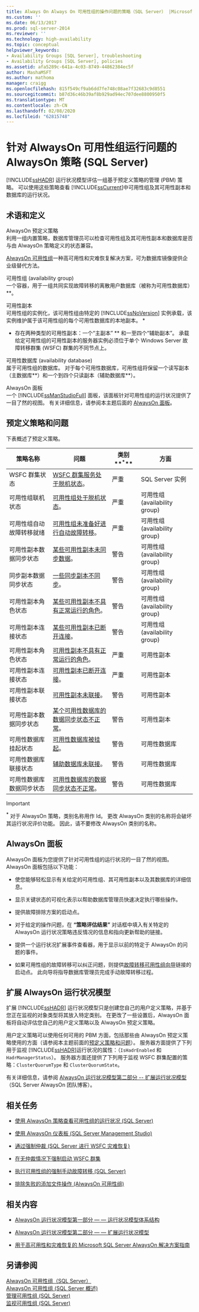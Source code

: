 ```yaml
---
title: Always On Always On 可用性组的操作问题的策略（SQL Server） |Microsoft Docs
ms.custom: ''
ms.date: 06/13/2017
ms.prod: sql-server-2014
ms.reviewer: ''
ms.technology: high-availability
ms.topic: conceptual
helpviewer_keywords:
- Availability Groups [SQL Server], troubleshooting
- Availability Groups [SQL Server], policies
ms.assetid: afa5289c-641a-4c03-8749-44862384ec5f
author: MashaMSFT
ms.author: mathoma
manager: craigg
ms.openlocfilehash: 815f549cf9ab6dd7fe748c08ae7f32683c9d8551
ms.sourcegitcommit: b87d36c46b39af8b929ad94ec707dee8800950f5
ms.translationtype: MT
ms.contentlocale: zh-CN
ms.lasthandoff: 02/08/2020
ms.locfileid: "62815748"
---
```

# <a name="always-on-policies-for-operational-issues-with-always-on-availability-groups-sql-server"></a>针对 AlwaysOn 可用性组运行问题的 AlwaysOn 策略 (SQL Server)
  
  [!INCLUDE[ssHADR](../../../includes/sshadr-md.md)] 运行状况模型评估一组基于预定义策略的管理 (PBM) 策略。 可以使用这些策略查看 [!INCLUDE[ssCurrent](../../../includes/sscurrent-md.md)]中可用性组及其可用性副本和数据库的运行状况。  
  
 
  
##  <a name="TermsAndDefinitions"></a>术语和定义  
 AlwaysOn 预定义策略  
 利用一组内置策略，数据库管理员可以检查可用性组及其可用性副本和数据库是否与由 AlwaysOn 策略定义的状态兼容。  
  
 [AlwaysOn 可用性组](always-on-availability-groups-sql-server.md)一种高可用性和灾难恢复解决方案，可为数据库镜像提供企业级替代方法。  
  
 可用性组 (availability group)  
 一个容器，用于一组共同实现故障转移的离散用户数据库（被称为可用性数据库）**。  
  
 可用性副本  
 可用性组的实例化，该可用性组由特定的 [!INCLUDE[ssNoVersion](../../../includes/ssnoversion-md.md)] 实例承载，该实例维护属于该可用性组的每个可用性数据库的本地副本。 
  *
  * 存在两种类型的可用性副本：一个“主副本” ** 和一至四个“辅助副本”。 承载给定可用性组的可用性副本的服务器实例必须位于单个 Windows Server 故障转移群集 (WSFC) 群集的不同节点上。  
  
 可用性数据库 (availability database)  
 属于可用性组的数据库。 对于每个可用性数据库，可用性组将保留一个读写副本（主数据库**）和一个到四个只读副本（辅助数据库**）。  
  
 AlwaysOn 面板  
 一个 [!INCLUDE[ssManStudioFull](../../../includes/ssmanstudiofull-md.md)] 面板，该面板针对可用性组的运行状况提供了一目了然的视图。 有关详细信息，请参阅本主题后面的 [AlwaysOn 面板](#Dashboard)。  
  
##  <a name="AlwaysOnPBM"></a>预定义策略和问题  
 下表概述了预定义策略。  
  
|策略名称|问题|类别**<sup>*</sup>**|方面|  
|-----------------|-----------|------------------------------|-----------|  
|WSFC 群集状态|[WSFC 群集服务处于脱机状态](wsfc-cluster-service-is-offline.md)。|严重|SQL Server 实例|  
|可用性组联机状态|[可用性组处于脱机状态](availability-group-is-offline.md)。|严重|可用性组 (availability group)|  
|可用性组自动故障转移就绪|[可用性组未准备好进行自动故障转移](availability-group-is-not-ready-for-automatic-failover.md)。|严重|可用性组 (availability group)|  
|可用性副本数据同步状态|[某些可用性副本未同步数据](some-availability-replicas-are-not-synchronizing-data.md)。|警告|可用性组 (availability group)|  
|同步副本数据同步状态|[一些同步副本不同步](some-synchronous-replicas-are-not-synchronized.md)。|警告|可用性组 (availability group)|  
|可用性副本角色状态|[某些可用性副本不具有正常运行的角色](some-availability-replicas-do-not-have-a-healthy-role.md)。|警告|可用性组 (availability group)|  
|可用性副本连接状态|[某些可用性副本已断开连接](some-availability-replicas-are-disconnected.md)。|警告|可用性组 (availability group)|  
|可用性副本角色状态|[可用性副本不具有正常运行的角色](availability-replica-does-not-have-a-healthy-role.md)。|严重|可用性副本|  
|可用性副本连接状态|[可用性副本已断开连接](availability-replica-is-disconnected.md)。|严重|可用性副本|  
|可用性副本联接状态|[可用性副本未联接](availability-replica-is-not-joined.md)。|警告|可用性副本|  
|可用性副本数据同步状态|[某个可用性数据库的数据同步状态不正常](data-synchronization-state-of-some-availability-database-is-not-healthy.md)。|警告|可用性副本|  
|可用性数据库挂起状态|[可用性数据库被挂起](availability-database-is-suspended.md)。|警告|可用性数据库|  
|可用性数据库联接状态|[辅助数据库未联接](secondary-database-is-not-joined.md)。|警告|可用性数据库|  
|可用性数据库数据同步状态|[可用性数据库的数据同步状态不正常](data-synchronization-state-of-availability-database-is-not-healthy.md)。|警告|可用性数据库|  
  
> [!IMPORTANT]  
>  **<sup>*</sup>** 对于 AlwaysOn 策略，类别名称用作 Id。 更改 AlwaysOn 类别的名称将会破坏其运行状况评价功能。 因此，请不要修改 AlwaysOn 类别的名称。  
  
##  <a name="Dashboard"></a>AlwaysOn 面板  
 AlwaysOn 面板为您提供了针对可用性组的运行状况的一目了然的视图。 AlwaysOn 面板包括以下功能：  
  
-   使您能够轻松显示有关给定的可用性组、其可用性副本以及其数据库的详细信息。  
  
-   显示关键状态的可视化表示以帮助数据库管理员快速决定执行哪些操作。  
  
-   提供故障排除方案的启动点。  
  
-   对于给定的操作问题，在 **“策略评估结果”** 对话框中填入有关特定的 AlwaysOn 运行状况策略违反情况的信息和指向更新帮助的链接。  
  
-   提供一个运行状况扩展事件查看器，用于显示以前的特定于 AlwaysOn 的问题的事件。  
  
-   如果可用性组的故障转移可以纠正问题，则提供[故障转移可用性组向导](use-the-fail-over-availability-group-wizard-sql-server-management-studio.md)链接的启动点。 此向导将指导数据库管理员完成手动故障转移过程。  
  
##  <a name="ExtendHealthModel"></a>扩展 AlwaysOn 运行状况模型  
 扩展 [!INCLUDE[ssHADR](../../../includes/sshadr-md.md)] 运行状况模型只是创建您自己的用户定义策略，并基于您正在监视的对象类型将其放入特定类别。  在更改了一些设置后，AlwaysOn 面板将自动评估您自己的用户定义策略以及 AlwaysOn 预定义策略。  
  
 用户定义策略可以使用任何可用的 PBM 方面，包括那些由 AlwaysOn 预定义策略使用的方面（请参阅本主题前面的[预定义策略和问题](#AlwaysOnPBM)）。 服务器方面提供了下列用于监视 [!INCLUDE[ssHADR](../../../includes/sshadr-md.md)]运行状况的属性：（`IsHadrEnabled` 和 `HadrManagerStatus`）。 服务器方面还提供了下列用于监视 WSFC 群集配置的策略：`ClusterQuorumType` 和 `ClusterQuorumState`。  
  
 有关详细信息，请参阅 [AlwaysOn 运行状况模型第二部分 -- 扩展运行状况模型](https://blogs.msdn.com/b/sqlalwayson/archive/2012/02/13/extending-the-alwayson-health-model.aspx)（SQL Server AlwaysOn 团队博客）。  
  
##  <a name="RelatedTasks"></a> 相关任务  
  
-   [使用 AlwaysOn 策略查看可用性组的运行状况 &#40;SQL Server&#41;](use-always-on-policies-to-view-the-health-of-an-availability-group-sql-server.md)  
  
-   [使用 AlwaysOn 仪表板 &#40;SQL Server Management Studio&#41;](use-the-always-on-dashboard-sql-server-management-studio.md)  
  
-   [通过强制仲裁 &#40;SQL Server 进行 WSFC 灾难恢复&#41;](../../../sql-server/failover-clusters/windows/wsfc-disaster-recovery-through-forced-quorum-sql-server.md)  
  
-   [在无仲裁情况下强制启动 WSFC 群集](../../../sql-server/failover-clusters/windows/force-a-wsfc-cluster-to-start-without-a-quorum.md)  
  
-   [执行可用性组的强制手动故障转移 (SQL Server)](perform-a-forced-manual-failover-of-an-availability-group-sql-server.md)  
  
-   [排除失败的添加文件操作 &#40;AlwaysOn 可用性组&#41;](troubleshoot-a-failed-add-file-operation-always-on-availability-groups.md)  
  
##  <a name="RelatedContent"></a> 相关内容  
  
-   [AlwaysOn 运行状况模型第一部分 — — 运行状况模型体系结构](https://blogs.msdn.com/b/sqlalwayson/archive/2012/02/13/extending-the-alwayson-health-model.aspx)  
  
-   [AlwaysOn 运行状况模型第二部分 — — 扩展运行状况模型](https://blogs.msdn.com/b/sqlalwayson/archive/2012/02/13/extending-the-alwayson-health-model.aspx)  
  
-   [用于高可用性和灾难恢复的 Microsoft SQL Server AlwaysOn 解决方案指南](https://go.microsoft.com/fwlink/?LinkId=227600)  
  
## <a name="see-also"></a>另请参阅  
 [AlwaysOn 可用性组（SQL Server）](always-on-availability-groups-sql-server.md)   
 [AlwaysOn 可用性组 &#40;SQL Server 概述&#41;](overview-of-always-on-availability-groups-sql-server.md)   
 [管理可用性组 &#40;SQL Server&#41;](administration-of-an-availability-group-sql-server.md)   
 [监视可用性组 &#40;SQL Server&#41;](monitoring-of-availability-groups-sql-server.md)  
  
  
